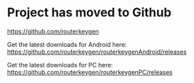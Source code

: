# Project has moved to Github #

https://github.com/routerkeygen

Get the latest downloads for Android here:
https://github.com/routerkeygen/routerkeygenAndroid/releases

Get the latest downloads for PC here:
https://github.com/routerkeygen/routerkeygenPC/releases
